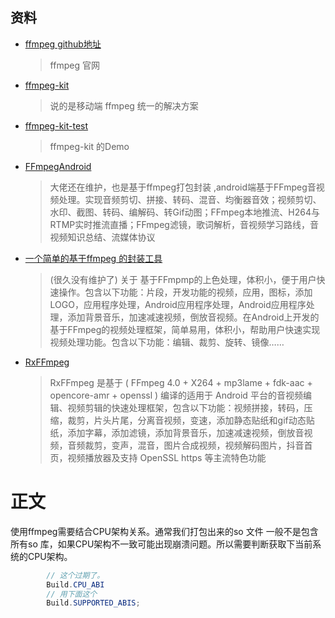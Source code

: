 ## 资料
* [ffmpeg github地址](https://github.com/FFmpeg/FFmpeg)
  > ffmpeg 官网
* [ffmpeg-kit](https://github.com/tanersener/ffmpeg-kit)  
  > 说的是移动端 ffmpeg 统一的解决方案 
* [ffmpeg-kit-test](https://github.com/tanersener/ffmpeg-kit-test/tree/main/android)
  > ffmpeg-kit 的Demo 
* [FFmpegAndroid](https://github.com/xufuji456/FFmpegAndroid)
  > 大佬还在维护，也是基于ffmpeg打包封装 ,android端基于FFmpeg音视频处理。实现音频剪切、拼接、转码、混音、均衡器音效；视频剪切、水印、截图、转码、编解码、转Gif动图；FFmpeg本地推流、H264与RTMP实时推流直播；FFmpeg滤镜，歌词解析，音视频学习路线，音视频知识总结、流媒体协议
* [一个简单的基于ffmpeg 的封装工具](https://github.com/yangjie10930/EpMedia)
  > (很久没有维护了) 关于 基于FFmpmp的上色处理，体积小，便于用户快速操作。包含以下功能：片段，开发功能的视频，应用，图标，添加LOGO，应用程序处理，Android应用程序处理，Android应用程序处理，添加背景音乐，加速减速视频，倒放音视频。在Android上开发的基于FFmpeg的视频处理框架，简单易用，体积小，帮助用户快速实现视频处理功能。包含以下功能：编辑、裁剪、旋转、镜像……
* [RxFFmpeg](https://github.com/microshow/RxFFmpeg)
  > RxFFmpeg 是基于 ( FFmpeg 4.0 + X264 + mp3lame + fdk-aac + opencore-amr + openssl ) 编译的适用于 Android 平台的音视频编辑、视频剪辑的快速处理框架，包含以下功能：视频拼接，转码，压缩，裁剪，片头片尾，分离音视频，变速，添加静态贴纸和gif动态贴纸，添加字幕，添加滤镜，添加背景音乐，加速减速视频，倒放音视频，音频裁剪，变声，混音，图片合成视频，视频解码图片，抖音首页，视频播放器及支持 OpenSSL https 等主流特色功能
# 正文 
使用ffmpeg需要结合CPU架构关系。通常我们打包出来的so 文件 一般不是包含所有so 库，如果CPU架构不一致可能出现崩溃问题。所以需要判断获取下当前系统的CPU架构。
````java
        // 这个过期了。
        Build.CPU_ABI
        // 用下面这个         
        Build.SUPPORTED_ABIS;
````